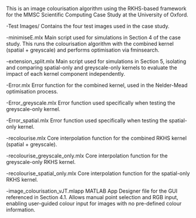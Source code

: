 This is an image colourisation algorithm using the RKHS-based framework for the MMSC Scientific Computing Case Study at the University of Oxford.

-Test Images/
Contains the four test images used in the case study.

-minimiseE.mlx
Main script used for simulations in Section 4 of the case study. This runs the colourisation algorithm with the combined kernel (spatial + greyscale) and performs optimisation via fminsearch.

-extension_split.mlx
Main script used for simulations in Section 5, isolating and comparing spatial-only and greyscale-only kernels to evaluate the impact of each kernel component independently.

-Error.mlx
Error function for the combined kernel, used in the Nelder-Mead optimisation process.

-Error_greyscale.mlx
Error function used specifically when testing the greyscale-only kernel.

-Error_spatial.mlx
Error function used specifically when testing the spatial-only kernel.

-recolourise.mlx
Core interpolation function for the combined RKHS kernel (spatial + greyscale).

-recolourise_greyscale_only.mlx
Core interpolation function for the greyscale-only RKHS kernel.

-recolourise_spatial_only.mlx
Core interpolation function for the spatial-only RKHS kernel.

-image_colourisation_vJT.mlapp
MATLAB App Designer file for the GUI referenced in Section 4.1. Allows manual point selection and RGB input, enabling user-guided colour input for images with no pre-defined colour information.
